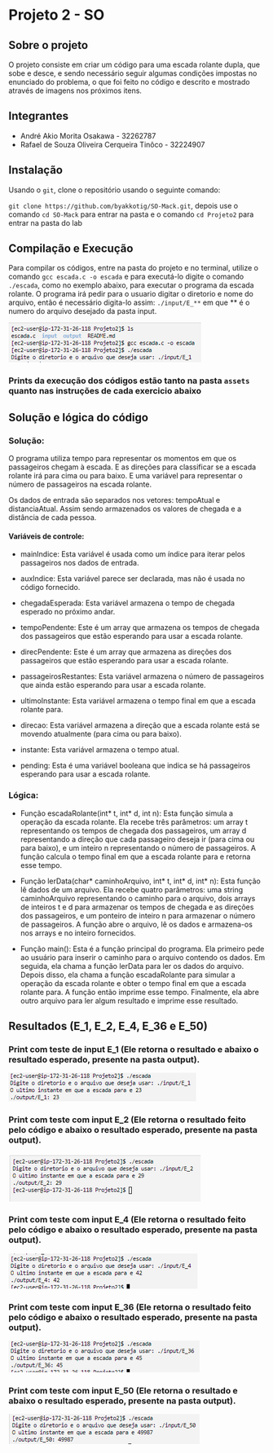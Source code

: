 # Projeto 2 - SO

## Sobre o projeto

O projeto consiste em criar um código para uma escada rolante dupla, que sobe e desce, e sendo necessário seguir algumas condições impostas no enunciado do problema, o que foi feito no código e descrito e mostrado através de imagens nos próximos itens. 

## Integrantes

- André Akio Morita Osakawa - 32262787
- Rafael de Souza Oliveira Cerqueira Tinôco - 32224907

## Instalação

Usando o `git`, clone o repositório usando o seguinte comando:

`git clone https://github.com/byakkotig/SO-Mack.git`, depois use o comando `cd SO-Mack` para entrar na pasta e o comando `cd Projeto2` para entrar na pasta do lab

## Compilação e Execução

Para compilar os códigos, entre na pasta do projeto e no terminal, utilize o comando `gcc escada.c -o escada` e para executá-lo digite o comando `./escada`, como no exemplo abaixo, para executar o programa da escada rolante. O programa irá pedir para o usuario digitar o diretorio e nome do arquivo, então é necessário digita-lo assim: `./input/E_**` em que ** é o numero do arquivo desejado da pasta input.

![alt](/Projeto2/assets/compilacao.png)


### Prints da execução dos códigos estão tanto na pasta `assets` quanto nas instruções de cada exercicio abaixo

## Solução e lógica do código

### Solução: 
O programa utiliza tempo para representar os momentos em que os passageiros chegam à escada. E as direções para classificar se a escada rolante irá para cima ou para baixo. E uma variável para representar o número de passageiros na escada rolante.

Os dados de entrada são separados nos vetores: tempoAtual e distanciaAtual. Assim sendo armazenados os valores de chegada e a distância de cada pessoa.


#### Variáveis de controle:

- mainIndice: Esta variável é usada como um índice para iterar pelos passageiros nos dados de entrada.

- auxIndice: Esta variável parece ser declarada, mas não é usada no código fornecido.

- chegadaEsperada: Esta variável armazena o tempo de chegada esperado no próximo andar.

- tempoPendente: Este é um array que armazena os tempos de chegada dos passageiros que estão esperando para usar a escada rolante.

- direcPendente: Este é um array que armazena as direções dos passageiros que estão esperando para usar a escada rolante.

- passageirosRestantes: Esta variável armazena o número de passageiros que ainda estão esperando para usar a escada rolante.

- ultimoInstante: Esta variável armazena o tempo final em que a escada rolante para.

- direcao: Esta variável armazena a direção que a escada rolante está se movendo atualmente (para cima ou para baixo).

- instante: Esta variável armazena o tempo atual.

- pending: Esta é uma variável booleana que indica se há passageiros esperando para usar a escada rolante.

### Lógica: 

- Função escadaRolante(int* t, int* d, int n): Esta função simula a operação da escada rolante. Ela recebe três parâmetros: um array t representando os tempos de chegada dos passageiros, um array d representando a direção que cada passageiro deseja ir (para cima ou para baixo), e um inteiro n representando o número de passageiros. A função calcula o tempo final em que a escada rolante para e retorna esse tempo.

- Função lerData(char* caminhoArquivo, int* t, int* d, int* n): Esta função lê dados de um arquivo. Ela recebe quatro parâmetros: uma string caminhoArquivo representando o caminho para o arquivo, dois arrays de inteiros t e d para armazenar os tempos de chegada e as direções dos passageiros, e um ponteiro de inteiro n para armazenar o número de passageiros. A função abre o arquivo, lê os dados e armazena-os nos arrays e no inteiro fornecidos.

- Função main(): Esta é a função principal do programa. Ela primeiro pede ao usuário para inserir o caminho para o arquivo contendo os dados. Em seguida, ela chama a função lerData para ler os dados do arquivo. Depois disso, ela chama a função escadaRolante para simular a operação da escada rolante e obter o tempo final em que a escada rolante para. A função então imprime esse tempo. Finalmente, ela abre outro arquivo para ler algum resultado e imprime esse resultado.


## Resultados (E_1, E_2, E_4, E_36 e E_50)

### Print com teste de input E_1 (Ele retorna o resultado e abaixo o resultado esperado, presente na pasta output).

![alt](/Projeto2/assets/E_1.png)

### Print com teste com input E_2 (Ele retorna o resultado feito pelo código e abaixo o resultado esperado, presente na pasta output).

![alt](/Projeto2/assets/E_2.png)

### Print com teste com input E_4 (Ele retorna o resultado feito pelo código e abaixo o resultado esperado, presente na pasta output).

![alt](/Projeto2/assets/E_4.png)

### Print com teste com input E_36 (Ele retorna o resultado feito pelo código e abaixo o resultado esperado, presente na pasta output).

![alt](/Projeto2/assets/E_36.png)

### Print com teste com input E_50 (Ele retorna o resultado e abaixo o resultado esperado, presente na pasta output).

![alt](/Projeto2/assets/E_50.png)
